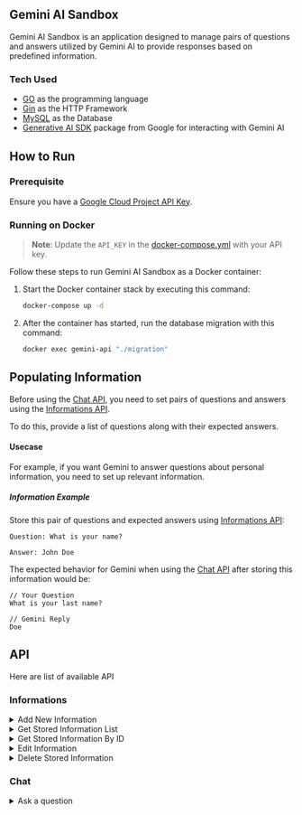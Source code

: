 ## Gemini AI Sandbox

Gemini AI Sandbox is an application designed to manage pairs of questions and answers utilized by Gemini AI to provide responses based on predefined information.

### Tech Used

* [GO](https://go.dev/) as the programming language
* [Gin](https://gin-gonic.com/) as the HTTP Framework
* [MySQL](https://www.mysql.com/) as the Database
* [Generative AI SDK](https://github.com/google/generative-ai-go) package from Google for interacting with Gemini AI

## How to Run

### Prerequisite

Ensure you have a [Google Cloud Project API Key](https://makersuite.google.com/app/apikey).

### Running on Docker

> **Note**: Update the `API_KEY` in the [docker-compose.yml](https://github.com/alqinsidev/go-gemini-sandbox/blob/main/docker-compose.yml) with your API key.

Follow these steps to run Gemini AI Sandbox as a Docker container:

1. Start the Docker container stack by executing this command:

    ```bash
    docker-compose up -d
    ```

2. After the container has started, run the database migration with this command:

    ```bash
    docker exec gemini-api "./migration"
    ```

## Populating Information

Before using the [Chat API](#chat), you need to set pairs of questions and answers using the [Informations API](#informations).

To do this, provide a list of questions along with their expected answers.

#### Usecase

For example, if you want Gemini to answer questions about personal information, you need to set up relevant information.

##### Information Example

Store this pair of questions and expected answers using [Informations API](#informations):
```plaintext
Question: What is your name?

Answer: John Doe
```

The expected behavior for Gemini when using the [Chat API](#chat) after storing this information would be:

```plaintext
// Your Question
What is your last name?

// Gemini Reply
Doe
```


## API

Here are list of available API

### Informations

<details>
<summary> 
    Add New Information
</summary>

##### Description

Store new pair of question and answer used later by gemini to provide an answer

##### URL

`POST /informations`

##### Request Body
```json
{
    "question": string, // user question
    "answer": string // answer expectation
}
```

##### Response - 200

```json
{
    "data":{
        "id": int,
        "question": string,
        "answer": string
    },
    "success": boolean
}
```

</details>

<details>
<summary> 
    Get Stored Information List
</summary>

##### Description

Return stored information

##### URL

`GET /informations`

##### Response - 200

```json
{
    "data": [
        {
            "id": int,
            "question": string,
            "answer": string
        }
    ],
    "success": boolean
}
```

</details>

<details>
<summary> 
    Get Stored Information By ID
</summary>

##### Description

Return stored information by id

##### URL

`GET /informations/:id`

#### Params
`id`: integer

##### Response - 200

```json
{
    "data":{
        "id": int,
        "question": string,
        "answer": string
    },
    "success": boolean
}
```

</details>

<details>
<summary> 
    Edit Information
</summary>

##### Description

Edit stored pair of question and answer

##### URL

`PUT /informations/:id`

##### Request Params
`id`: integer

##### Request Body
```json
{
    "question": string, // user question
    "answer": string // answer expectation
}
```

##### Response - 200

```json
{
    "data":{
        "id": int,
        "question": string,
        "answer": string
    },
    "success": boolean
}
```

</details>

<details>
<summary> 
    Delete Stored Information
</summary>

##### Description

Delete stored information

##### URL

`DELETE /informations/:id`

#### Params
`id`: integer

##### Response - 200

```json
{
    "data":{
        "id": int,
        "question": string,
        "answer": string
    },
    "success": boolean
}
```

</details>

### Chat

<details>
<summary> 
    Ask a question
</summary>

##### Description

Ask Gemini a question, and gemini will answer it based on the information stored before

##### URL

`POST /chat`

##### Request Body

```json
{
    "question": string
}
```

##### Response - 200

```json
{
    "data": {
        "question": string,
        "answer": string
    },
    "success": boolean
}
```

</details>
